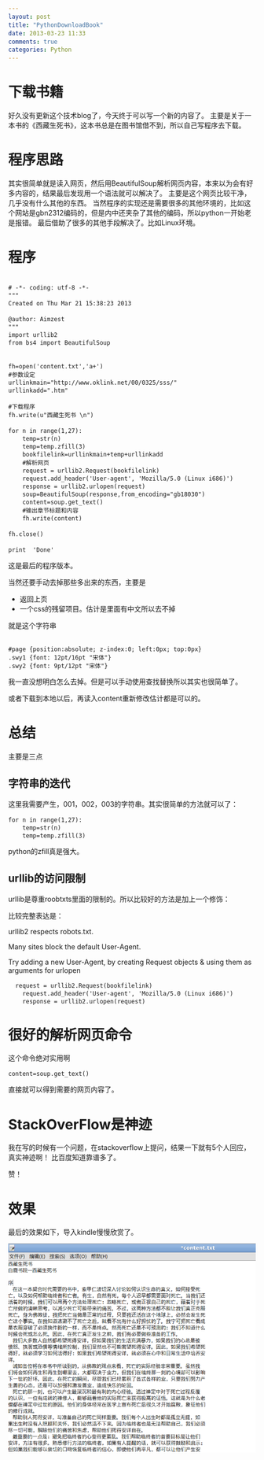 ```yaml
---
layout: post
title: "PythonDownloadBook"
date: 2013-03-23 11:33
comments: true
categories: Python
---
```


# 下载书籍

好久没有更新这个技术blog了，今天终于可以写一个新的内容了。
主要是关于一本书的《西藏生死书》，这本书总是在图书馆借不到，所以自己写程序去下载。

# 程序思路

其实很简单就是读入网页，然后用BeautifulSoup解析网页内容，本来以为会有好多内容的，结果最后发现用一个语法就可以解决了。
主要是这个网页比较干净，几乎没有什么其他的东西。
当然程序的实现还是需要很多的其他环境的，比如这个网站是gbn2312编码的，但是内中还夹杂了其他的编码，所以python一开始老是报错。
最后借助了很多的其他手段解决了。比如Linux环境。

<!--more-->

# 程序

~~~~~~~~~~~~~~~~~~~~~~~~~~~~~~~~~~~~~~~~~~~~~~~~

# -*- coding: utf-8 -*-
"""
Created on Thu Mar 21 15:38:23 2013

@author: Aimzest
"""
import urllib2
from bs4 import BeautifulSoup


fh=open('content.txt','a+')
#参数设定
urllinkmain="http://www.oklink.net/00/0325/sss/"
urllinkadd=".htm"

#下载程序
fh.write(u"西藏生死书 \n")

for n in range(1,27):
    temp=str(n)
    temp=temp.zfill(3)
    bookfilelink=urllinkmain+temp+urllinkadd
    #解析网页
    request = urllib2.Request(bookfilelink)
    request.add_header('User-agent', 'Mozilla/5.0 (Linux i686)')
    response = urllib2.urlopen(request)
    soup=BeautifulSoup(response,from_encoding="gb18030")
    content=soup.get_text()
    #输出章节标题和内容
    fh.write(content)
    
fh.close()

print  'Done'

~~~~~~~~~~~~~~~~~~~~~~~~~~~~~~~~~~~~~~~~~~~~~~~~

这是最后的程序版本。

当然还要手动去掉那些多出来的东西，主要是

* 返回上页
* 一个css的残留项目。估计是里面有中文所以去不掉

就是这个字符串

~~~~~~~~~~~~~~~~~~~~~

#page {position:absolute; z-index:0; left:0px; top:0px}
.swy1 {font: 12pt/16pt "宋体"} 
.swy2 {font: 9pt/12pt "宋体"} 

~~~~~~~~~~~~~~~~~~~~~

我一直没想明白怎么去掉。但是可以手动使用查找替换所以其实也很简单了。

或者下载到本地以后，再读入content重新修改估计都是可以的。


# 总结

主要是三点

## 字符串的迭代

这里我需要产生，001，002，003的字符串。其实很简单的方法就可以了：

~~~~~~~~~~~~~~
for n in range(1,27):
    temp=str(n)
    temp=temp.zfill(3)
~~~~~~~~~~~~~~

python的zfill真是强大。

## urllib的访问限制

urllib是尊重roobtxts里面的限制的。所以比较好的方法是加上一个修饰：

比较完整表达是：

urllib2 respects robots.txt. 

Many sites block the default User-Agent.

Try adding a new User-Agent, by creating Request objects & using them as arguments for urlopen


~~~~~~~~~~~~~~~~~~~~~~~~~~~~~~~~~~~~~~~~~~~
  request = urllib2.Request(bookfilelink)
    request.add_header('User-agent', 'Mozilla/5.0 (Linux i686)')
    response = urllib2.urlopen(request)
~~~~~~~~~~~~~~~~~~~~~~~~~~~~~~~~~~~~~~~~~~~

# 很好的解析网页命令

这个命令绝对实用啊

~~~~~~~~~~~~~~~~~~~~~~~~~~~~~~~~~~~
content=soup.get_text()
~~~~~~~~~~~~~~~~~~~~~~~~~~~~~~~~~~~

直接就可以得到需要的网页内容了。

# StackOverFlow是神迹

我在写的时候有一个问题，在stackoverflow上提问，结果一下就有5个人回应，真实神迹啊！
比百度知道靠谱多了。

赞！

# 效果

最后的效果如下，导入kindle慢慢欣赏了。

![tu1](/images/Python/downloadbook/1.png) 
